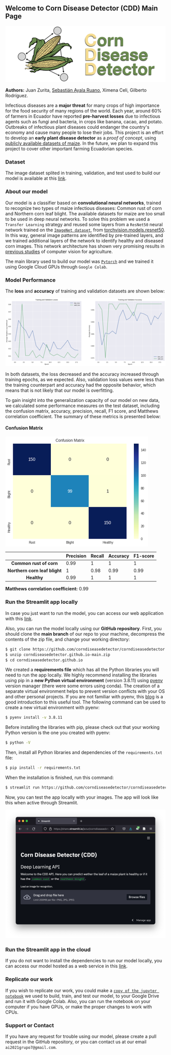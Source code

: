 ## Welcome to Corn Disease Detector (CDD) Main Page

![CDD](./img/img.001.png)

**Authors:** Juan Zurita, [Sebastián Ayala Ruano](https://sayalaruano.github.io/), Ximena Celi, Gilberto Rodríguez.   

Infectious diseases are a **major threat** for many crops of high importance for the food security of many regions of the world. Each year, around 60% of farmers in Ecuador have reported **pre-harvest losses** due to infectious agents such as fungi and bacteria, in crops like banana, cacao, and potato. Outbreaks of infectious plant diseases could endanger the country's economy and cause many people to lose their jobs. This project is an effort to develop an **early plant disease detector** as a *proof of concept*, using [publicly available datasets of maize](https://data.mendeley.com/datasets/tywbtsjrjv/1). In the future, we plan to expand this project to cover other important farming Ecuadorian species. 

### Dataset 

The image dataset splited in training, validation, and test used to build our model is available at this [link](https://drive.google.com/drive/folders/1xxGh6VnyTCLn9YTyA16t5BrlmdhEKoDG?usp=sharing). 

### About our model

Our model is a classifier based on **convolutional neural networks**, trained to recognize two types of maize infectious diseases: Common rust of corn and Northern corn leaf blight. The available datasets for maize are too small to be used in deep neural networks. To solve this problem we used a `Transfer Learning` strategy and reused some layers from a `ResNet50` neural network trained on the [`ImageNet dataset`](https://www.image-net.org/), from [torchvision.models.resnet50](https://pytorch.org/vision/stable/_modules/torchvision/models/resnet.html). In this way, general image patterns are identified by pre-trained layers, and we trained additional layers of the network to identify healthy and diseased corn images. This network architecture has shown very promising results in [previous studies](https://plantmethods.biomedcentral.com/articles/10.1186/s13007-019-0475-z) of computer vision for agriculture. 

The main library used to build our model was [`Pytorch`](https://pytorch.org/) and we trained it using Google Cloud GPUs through `Google Colab`.  

### Model Performance

The **loss** and **accuracy** of training and validation datasets are shown below:

![Loss_accuracy](./img/loss_accuracy.png)

In both datasets, the loss decreased and the accuracy increased through training epochs, as we expected. Also, validation loss values were less than the training counterpart and accuracy had the opposite behavior, which means that is not likely that our model is overfitting. 

To gain insight into the generalization capacity of our model on new data, we calculated some performance measures on the test dataset, including the confusion matrix, accuracy, precision, recall, F1 score, and Matthews correlation coefficient. The summary of these metrics is presented below: 

#### Confusion Matrix

![Confusion_matrix](./img/confusion_matrix.png)


|   |Precision|Recall|Accuracy|F1-score|
|:-:|---|---|---|---|
|**Common rust of corn**|0.99|1|1|1|
|**Northern corn leaf blight**|1|0.98|0.99|0.99|
|**Healthy**|0.99|1|1|1|


**Matthews correlation coefficient:** 0.99

### Run the Streamlit app locally 
In case you just want to run the model, you can access our web application with this [link](https://share.streamlit.io/jezur/corndiseasedetector.github.io/main/webapp.py). 

Also, you can run the model locally using our **GitHub repository**. First, you should clone the **main branch** of our repo to your machine, decompress the contents of the zip file, and change your working directory:

```bash
$ git clone https://github.com/corndiseasedetector/corndiseasedetector.github.io
$ unzip corndiseasedetector.github.io-main.zip
$ cd corndiseasedetector.github.io
```

We created a **requirements file** which has all the Python libraries you will need to run the app locally. We highly recommend installing the libraries using pip in a **new Python virtual environment** (version 3.8.11) using [pyenv](https://github.com/pyenv/pyenv) version manager (there were some errors using conda). The creation of a separate virtual environment helps to prevent version conflicts with your OS and other personal projects. If you are not familiar with pyenv, this [blog](https://realpython.com/intro-to-pyenv/) is a good introduction to this useful tool. The following command can be used to create a new virtual environment with pyenv: 

```bash
$ pyenv install -v 3.8.11
```

Before installing the libraries with pip, please check out that your working Python version is the one you created with pyenv: 

```bash
$ python -V
```

Then, install all Python libraries and dependencies of the `requirements.txt` file: 

```bash
$ pip install -r requirements.txt
```

When the installation is finished, run this command: 

```bash
$ streamlit run https://github.com/corndiseasedetector/corndiseasedetector.github.io/blob/main/webapp.py
```

Now, you can test the app locally with your images. The app will look like this when active through Streamlit.

![CDD](./img/strlt.png)

### Run the Streamlit app in the cloud 

If you do not want to install the dependencies to run our model locally, you can access our model hosted as a web service in this [link](https://share.streamlit.io/jezur/corndiseasedetector.github.io/main/webapp.py).


### Replicate our work

If you wish to replicate our work, you could make a [`copy of the jupyter notebook`](https://drive.google.com/file/d/1UEE3lqL-bJspn3fGGM0QSpeMjD0fa1th/view?usp=sharing) we used to build, train, and test our model, to your Google Drive and run it with Google Colab. Also, you can run the notebook on your computer if you have GPUs, or make the proper changes to work with CPUs. 

### Support or Contact

If you have any request for trouble using our model, please create a pull request in the GitHub repository, or you can contact us at our email `ai2021grupo7@gmail.com`.
